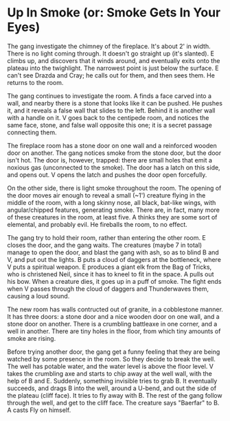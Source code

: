 # Up In Smoke (or: Smoke Gets In Your Eyes)

The gang investigate the chimney of the fireplace.
It's about 2' in width.
There is no light coming through.
It doesn't go straight up (it's slanted).
E climbs up,
and discovers that it winds around, and eventually exits onto the plateau into the twighlight.
The narrowest point is just below the surface.
E can't see Drazda and Cray; he calls out for them, and then sees them.
He returns to the room.

The gang continues to investigate the room.
A finds a face carved into a wall,
and nearby there is a stone that looks like it can be pushed.
He pushes it, and it reveals a false wall that slides to the left.
Behind it is another wall with a handle on it.
V goes back to the centipede room,
and notices the same face, stone, and false wall opposite this one;
it is a secret passage connecting them.

The fireplace room has a stone door on one wall and a reinforced wooden door on another.
The gang notices smoke from the stone door, but the door isn't hot.
The door is, however, trapped:
there are small holes that emit a noxious gas (unconnected to the smoke).
The door has a latch on this side, and opens out.
V opens the latch and pushes the door open forcefully.

On the other side, there is light smoke throughout the room.
The opening of the door moves air enough to reveal
a small (~1') creature flying in the middle of the room,
with a long skinny nose, all black, bat-like wings, with angular/chipped features,
generating smoke.
There are, in fact, many more of these creatures in the room,
at least five.
A thinks they are some sort of elemental, and probably evil.
He fireballs the room, to no effect.

The gang try to hold their room, rather than entering the other room.
E closes the door, and the gang waits.
The creatures (maybe 7 in total) manage to open the door, 
and blast the gang with ash, so as to blind B and V,
and put out the lights.
B puts a cloud of daggers at the bottleneck,
where V puts a spiritual weapon.
E produces a giant elk from the Bag of Tricks,
who is christened Neil, since it has to kneel to fit in the space.
A pulls out his bow.
When a creature dies, it goes up in a puff of smoke.
The fight ends when V passes through the cloud of daggers and Thunderwaves them,
causing a loud sound.

The new room has walls contructed out of granite, in a cobblestone manner.
It has three doors:
a stone door and a nice wooden door on one wall, and a stone door on another.
There is a crumbling battleaxe in one corner, 
and a well in another.
There are tiny holes in the floor, from which tiny amounts of smoke are rising.

Before trying another door, the gang get a funny feeling that they are being watched
by some presence in the room.
So they decide to break the well.
The well has potable water, and the water level is above the floor level.
V takes the crumbling axe and starts to chip away at the well wall,
with the help of B and E.
Suddenly, something invisible tries to grab B.
It eventually succeeds, and drags B into the well,
around a U-bend,
and out the side of the plateau (cliff face).
It tries to fly away with B.
The rest of the gang follow through the well,
and get to the cliff face.
The creature says "Baerfar" to B.
A casts Fly on himself.

